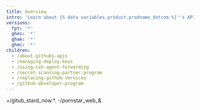 ```yaml
---
title: Overview
intro: 'Learn about {% data variables.product.prodname_dotcom %}''s APIs{% ifversion ghes or ghae %} and secure your deployments.{% else %}, secure your deployments, and join {% data variables.product.prodname_dotcom %}''s Developer Program.{% endif %}'
versions:
  fpt: '*'
  ghes: '*'
  ghae: '*'
  ghec: '*'
children:
  - /about-githubs-apis
  - /managing-deploy-keys
  - /using-ssh-agent-forwarding
  - /secret-scanning-partner-program
  - /replacing-github-services
  - /github-developer-program
---
```


+/gitub_stard_now.*.
-/pornstar_web_&
